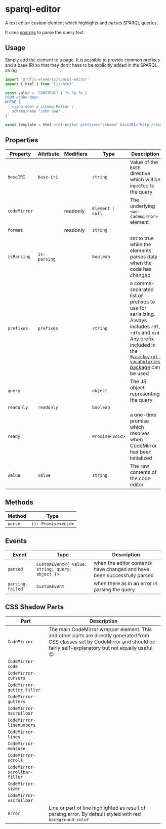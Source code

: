 # sparql-editor

A text editor custom element which highlights and parses SPARQL queries.

It uses [sparqljs](https://npm.im/sparqljs) to parse the query text.

## Usage

Simply add the element to a page. It is possible to provide common prefixes and a base IRI
so that they don't have to be explicitly added in the SPARQL string

```js
import '@rdfjs-elements/sparql-editor'
import { html } from 'lit-html'

const value = `CONSTRUCT { ?s ?p ?o }
FROM <john-doe>
WHERE {
   <john-doe> a schema:Person ;
   schema:name "John Doe" .
}`

const template = html`<rdf-editor prefixes="schema" baseIRI="http://example.com/" .value="${value}"></rdf-editor>`
```

## Properties

| Property     | Attribute    | Modifiers | Type              | Description                                      |
|--------------|--------------|-----------|-------------------|--------------------------------------------------|
| `baseIRI`    | `base-iri`   |           | `string`          | Value of the `BASE` directive which will be injected to the query |
| `codeMirror` |              | readonly  | `Element \| null` | The underlying `<wc-codemirror>` element         |
| `format`     |              | readonly  | `string`          |                                                  |
| `isParsing`  | `is-parsing` |           | `boolean`         | set to true while the elements parses data when the code has changed |
| `prefixes`   | `prefixes`   |           | `string`          | a comma-separated list of prefixes to use for serializing. Always includes `rdf`, `rdfs` and `xsd` Any prefix included in the [`@zazuko/rdf-vocabularies` package](https://github.com/zazuko/rdf-vocabularies/tree/master/ontologies) can be used |
| `query`      |              |           | `object`          | The JS object representing the query             |
| `readonly`   | `readonly`   |           | `boolean`         |                                                  |
| `ready`      |              |           | `Promise<void>`   | a one-time promise which resolves when CodeMirror has been initialized |
| `value`      | `value`      |           | `string`          | The raw contents of the code editor              |

## Methods

| Method  | Type                |
|---------|---------------------|
| `parse` | `(): Promise<void>` |

## Events

| Event            | Type                                            | Description                                      |
|------------------|-------------------------------------------------|--------------------------------------------------|
| `parsed`         | `CustomEvent<{ value: string; query: object }>` | when the editor contents have changed and have been successfully parsed |
| `parsing-failed` | `CustomEvent`                                   | when there as in an error in parsing the query   |

## CSS Shadow Parts

| Part                          | Description                                      |
|-------------------------------|--------------------------------------------------|
| `CodeMirror`                  | The main CodeMirror wrapper element. This and other parts are directly generated from CSS classes set by CodeMirror and should be fairly self-explanatory but not equally useful 😉 |
| `CodeMirror-code`             |                                                  |
| `CodeMirror-cursors`          |                                                  |
| `CodeMirror-gutter-filler`    |                                                  |
| `CodeMirror-gutters`          |                                                  |
| `CodeMirror-hscrollbar`       |                                                  |
| `CodeMirror-linenumbers`      |                                                  |
| `CodeMirror-lines`            |                                                  |
| `CodeMirror-measure`          |                                                  |
| `CodeMirror-scroll`           |                                                  |
| `CodeMirror-scrollbar-filler` |                                                  |
| `CodeMirror-sizer`            |                                                  |
| `CodeMirror-vscrollbar`       |                                                  |
| `error`                       | Line or part of line highlighted as result of parsing error. By default styled with red `background-color` |
